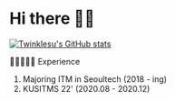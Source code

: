 # Hi there 👋🏻

[![Twinklesu's GitHub stats](https://github-readme-stats.vercel.app/api?username=twinklesu&bg_color=30,e96443,904e95&title_color=fff&text_color=fff)](https://github.com/anuraghazra/github-readme-stats)


🐥👩🏻‍💻🐥 Experience
1. Majoring ITM in Seoultech (2018 - ing)
2. KUSITMS 22' (2020.08 - 2020.12)
